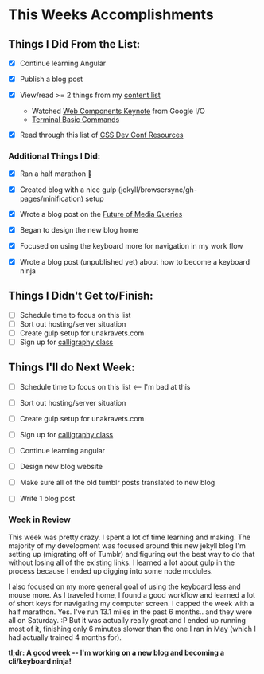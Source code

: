 # This Weeks Accomplishments

## Things I Did From the List:
- [x] Continue learning Angular
- [x] Publish a blog post
- [x] View/read >= 2 things from my [content list](https://github.com/una/personal-goals/tree/master/content-list)
	- Watched [Web Components Keynote](https://developers.google.com/events/io/sessions/318907648) from Google I/O
	- [Terminal Basic Commands](http://ashleynolan.co.uk/blog/getting-started-with-terminal)
- [x] Read through this list of [CSS Dev Conf Resources](https://gist.github.com/jessabean/c17438f91d3621c279b6)


### Additional Things I Did:
- [x] Ran a half marathon :running:
- [x] Created blog with a nice gulp (jekyll/browsersync/gh-pages/minification) setup
- [x] Wrote a blog post on the [Future of Media Queries](http://unakravets.tumblr.com/post/100236669522/media-queries-of-the-future)
- [x] Began to design the new blog home
- [x] Focused on using the keyboard more for navigation in my work flow
- [x] Wrote a blog post (unpublished yet) about how to become a keyboard ninja


## Things I Didn't Get to/Finish:
- [ ] Schedule time to focus on this list
- [ ] Sort out hosting/server situation
- [ ] Create gulp setup for unakravets.com
- [ ] Sign up for [calligraphy class](http://austinmuseum.augusoft.net/index.cfm?method=ClassInfo.ClassInformation&int_class_id=6435&int_category_id=1&int_sub_category_id=14&int_catalog_id=0)

## Things I'll do Next Week:
- [ ] Schedule time to focus on this list <-- I'm bad at this
- [ ] Sort out hosting/server situation
- [ ] Create gulp setup for unakravets.com
- [ ] Sign up for [calligraphy class](http://jezebel.com/heres-a-corgi-just-losing-his-shit-on-a-pumpkin-1644096404)
- [ ] Continue learning angular
- [ ] Design new blog website
- [ ] Make sure all of the old tumblr posts translated to new blog
- [ ] Write 1 blog post


### Week in Review
This week was pretty crazy. I spent a lot of time learning and making. The majority of my development was focused around this new jekyll blog I'm setting up (migrating off of Tumblr) and figuring out the best way to do that without losing all of the existing links. I learned a lot about gulp in the process because I ended up digging into some node modules.

I also focused on my more general goal of using the keyboard less and mouse more. As I traveled home, I found a good workflow and learned a lot of short keys for navigating my computer screen. I capped the week with a half marathon. Yes. I've run 13.1 miles in the past 6 months.. and they were all on Saturday. :P But it was actually really great and I ended up running most of it, finishing only 6 minutes slower than the one I ran in May (which I had actually trained 4 months for). 

**tl;dr: A good week -- I'm working on a new blog and becoming a cli/keyboard ninja!**
